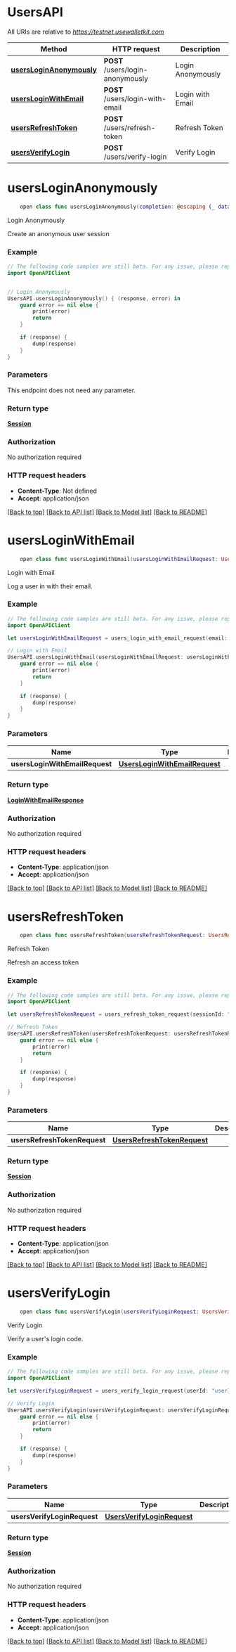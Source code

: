 # UsersAPI

All URIs are relative to *https://testnet.usewalletkit.com*

Method | HTTP request | Description
------------- | ------------- | -------------
[**usersLoginAnonymously**](UsersAPI.md#usersloginanonymously) | **POST** /users/login-anonymously | Login Anonymously
[**usersLoginWithEmail**](UsersAPI.md#usersloginwithemail) | **POST** /users/login-with-email | Login with Email
[**usersRefreshToken**](UsersAPI.md#usersrefreshtoken) | **POST** /users/refresh-token | Refresh Token
[**usersVerifyLogin**](UsersAPI.md#usersverifylogin) | **POST** /users/verify-login | Verify Login


# **usersLoginAnonymously**
```swift
    open class func usersLoginAnonymously(completion: @escaping (_ data: Session?, _ error: Error?) -> Void)
```

Login Anonymously

Create an anonymous user session

### Example
```swift
// The following code samples are still beta. For any issue, please report via http://github.com/OpenAPITools/openapi-generator/issues/new
import OpenAPIClient


// Login Anonymously
UsersAPI.usersLoginAnonymously() { (response, error) in
    guard error == nil else {
        print(error)
        return
    }

    if (response) {
        dump(response)
    }
}
```

### Parameters
This endpoint does not need any parameter.

### Return type

[**Session**](Session.md)

### Authorization

No authorization required

### HTTP request headers

 - **Content-Type**: Not defined
 - **Accept**: application/json

[[Back to top]](#) [[Back to API list]](../README.md#documentation-for-api-endpoints) [[Back to Model list]](../README.md#documentation-for-models) [[Back to README]](../README.md)

# **usersLoginWithEmail**
```swift
    open class func usersLoginWithEmail(usersLoginWithEmailRequest: UsersLoginWithEmailRequest, completion: @escaping (_ data: LoginWithEmailResponse?, _ error: Error?) -> Void)
```

Login with Email

Log a user in with their email.

### Example
```swift
// The following code samples are still beta. For any issue, please report via http://github.com/OpenAPITools/openapi-generator/issues/new
import OpenAPIClient

let usersLoginWithEmailRequest = users_login_with_email_request(email: "email_example") // UsersLoginWithEmailRequest | 

// Login with Email
UsersAPI.usersLoginWithEmail(usersLoginWithEmailRequest: usersLoginWithEmailRequest) { (response, error) in
    guard error == nil else {
        print(error)
        return
    }

    if (response) {
        dump(response)
    }
}
```

### Parameters

Name | Type | Description  | Notes
------------- | ------------- | ------------- | -------------
 **usersLoginWithEmailRequest** | [**UsersLoginWithEmailRequest**](UsersLoginWithEmailRequest.md) |  | 

### Return type

[**LoginWithEmailResponse**](LoginWithEmailResponse.md)

### Authorization

No authorization required

### HTTP request headers

 - **Content-Type**: application/json
 - **Accept**: application/json

[[Back to top]](#) [[Back to API list]](../README.md#documentation-for-api-endpoints) [[Back to Model list]](../README.md#documentation-for-models) [[Back to README]](../README.md)

# **usersRefreshToken**
```swift
    open class func usersRefreshToken(usersRefreshTokenRequest: UsersRefreshTokenRequest, completion: @escaping (_ data: Session?, _ error: Error?) -> Void)
```

Refresh Token

Refresh an access token

### Example
```swift
// The following code samples are still beta. For any issue, please report via http://github.com/OpenAPITools/openapi-generator/issues/new
import OpenAPIClient

let usersRefreshTokenRequest = users_refresh_token_request(sessionId: "sessionId_example", refreshToken: "refreshToken_example") // UsersRefreshTokenRequest | 

// Refresh Token
UsersAPI.usersRefreshToken(usersRefreshTokenRequest: usersRefreshTokenRequest) { (response, error) in
    guard error == nil else {
        print(error)
        return
    }

    if (response) {
        dump(response)
    }
}
```

### Parameters

Name | Type | Description  | Notes
------------- | ------------- | ------------- | -------------
 **usersRefreshTokenRequest** | [**UsersRefreshTokenRequest**](UsersRefreshTokenRequest.md) |  | 

### Return type

[**Session**](Session.md)

### Authorization

No authorization required

### HTTP request headers

 - **Content-Type**: application/json
 - **Accept**: application/json

[[Back to top]](#) [[Back to API list]](../README.md#documentation-for-api-endpoints) [[Back to Model list]](../README.md#documentation-for-models) [[Back to README]](../README.md)

# **usersVerifyLogin**
```swift
    open class func usersVerifyLogin(usersVerifyLoginRequest: UsersVerifyLoginRequest, completion: @escaping (_ data: Session?, _ error: Error?) -> Void)
```

Verify Login

Verify a user's login code.

### Example
```swift
// The following code samples are still beta. For any issue, please report via http://github.com/OpenAPITools/openapi-generator/issues/new
import OpenAPIClient

let usersVerifyLoginRequest = users_verify_login_request(userId: "userId_example", verificationCode: "verificationCode_example") // UsersVerifyLoginRequest | 

// Verify Login
UsersAPI.usersVerifyLogin(usersVerifyLoginRequest: usersVerifyLoginRequest) { (response, error) in
    guard error == nil else {
        print(error)
        return
    }

    if (response) {
        dump(response)
    }
}
```

### Parameters

Name | Type | Description  | Notes
------------- | ------------- | ------------- | -------------
 **usersVerifyLoginRequest** | [**UsersVerifyLoginRequest**](UsersVerifyLoginRequest.md) |  | 

### Return type

[**Session**](Session.md)

### Authorization

No authorization required

### HTTP request headers

 - **Content-Type**: application/json
 - **Accept**: application/json

[[Back to top]](#) [[Back to API list]](../README.md#documentation-for-api-endpoints) [[Back to Model list]](../README.md#documentation-for-models) [[Back to README]](../README.md)


